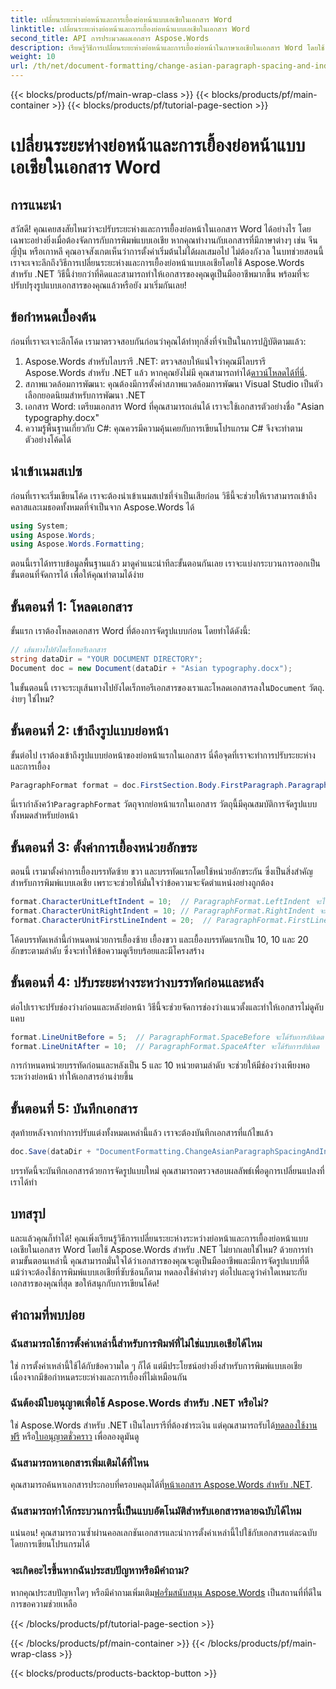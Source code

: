 ```yaml
---
title: เปลี่ยนระยะห่างย่อหน้าและการเยื้องย่อหน้าแบบเอเชียในเอกสาร Word
linktitle: เปลี่ยนระยะห่างย่อหน้าและการเยื้องย่อหน้าแบบเอเชียในเอกสาร Word
second_title: API การประมวลผลเอกสาร Aspose.Words
description: เรียนรู้วิธีการเปลี่ยนระยะห่างย่อหน้าและการเยื้องย่อหน้าในภาษาเอเชียในเอกสาร Word โดยใช้ Aspose.Words สำหรับ .NET ด้วยคู่มือทีละขั้นตอนที่ครอบคลุมนี้
weight: 10
url: /th/net/document-formatting/change-asian-paragraph-spacing-and-indents/
---
```


{{< blocks/products/pf/main-wrap-class >}}
{{< blocks/products/pf/main-container >}}
{{< blocks/products/pf/tutorial-page-section >}}

# เปลี่ยนระยะห่างย่อหน้าและการเยื้องย่อหน้าแบบเอเชียในเอกสาร Word

## การแนะนำ

สวัสดี! คุณเคยสงสัยไหมว่าจะปรับระยะห่างและการเยื้องย่อหน้าในเอกสาร Word ได้อย่างไร โดยเฉพาะอย่างยิ่งเมื่อต้องจัดการกับการพิมพ์แบบเอเชีย หากคุณทำงานกับเอกสารที่มีภาษาต่างๆ เช่น จีน ญี่ปุ่น หรือเกาหลี คุณอาจสังเกตเห็นว่าการตั้งค่าเริ่มต้นไม่ได้ผลเสมอไป ไม่ต้องกังวล ในบทช่วยสอนนี้ เราจะเจาะลึกถึงวิธีการเปลี่ยนระยะห่างและการเยื้องย่อหน้าแบบเอเชียโดยใช้ Aspose.Words สำหรับ .NET วิธีนี้ง่ายกว่าที่คิดและสามารถทำให้เอกสารของคุณดูเป็นมืออาชีพมากขึ้น พร้อมที่จะปรับปรุงรูปแบบเอกสารของคุณแล้วหรือยัง มาเริ่มกันเลย!

## ข้อกำหนดเบื้องต้น

ก่อนที่เราจะเจาะลึกโค้ด เรามาตรวจสอบกันก่อนว่าคุณได้ทำทุกสิ่งที่จำเป็นในการปฏิบัติตามแล้ว:

1.  Aspose.Words สำหรับไลบรารี .NET: ตรวจสอบให้แน่ใจว่าคุณมีไลบรารี Aspose.Words สำหรับ .NET แล้ว หากคุณยังไม่มี คุณสามารถทำได้[ดาวน์โหลดได้ที่นี่](https://releases.aspose.com/words/net/).
2. สภาพแวดล้อมการพัฒนา: คุณต้องมีการตั้งค่าสภาพแวดล้อมการพัฒนา Visual Studio เป็นตัวเลือกยอดนิยมสำหรับการพัฒนา .NET
3. เอกสาร Word: เตรียมเอกสาร Word ที่คุณสามารถเล่นได้ เราจะใช้เอกสารตัวอย่างชื่อ "Asian typography.docx"
4. ความรู้พื้นฐานเกี่ยวกับ C#: คุณควรมีความคุ้นเคยกับการเขียนโปรแกรม C# จึงจะทำตามตัวอย่างโค้ดได้

## นำเข้าเนมสเปซ

ก่อนที่เราจะเริ่มเขียนโค้ด เราจะต้องนำเข้าเนมสเปซที่จำเป็นเสียก่อน วิธีนี้จะช่วยให้เราสามารถเข้าถึงคลาสและเมธอดทั้งหมดที่จำเป็นจาก Aspose.Words ได้

```csharp
using System;
using Aspose.Words;
using Aspose.Words.Formatting;
```

ตอนนี้เราได้ทราบข้อมูลพื้นฐานแล้ว มาดูคำแนะนำทีละขั้นตอนกันเลย เราจะแบ่งกระบวนการออกเป็นขั้นตอนที่จัดการได้ เพื่อให้คุณทำตามได้ง่าย

## ขั้นตอนที่ 1: โหลดเอกสาร

ขั้นแรก เราต้องโหลดเอกสาร Word ที่ต้องการจัดรูปแบบก่อน โดยทำได้ดังนี้:

```csharp
// เส้นทางไปยังไดเร็กทอรีเอกสาร
string dataDir = "YOUR DOCUMENT DIRECTORY";
Document doc = new Document(dataDir + "Asian typography.docx");
```

 ในขั้นตอนนี้ เราจะระบุเส้นทางไปยังไดเร็กทอรีเอกสารของเราและโหลดเอกสารลงใน`Document` วัตถุ. ง่ายๆ ใช่ไหม?

## ขั้นตอนที่ 2: เข้าถึงรูปแบบย่อหน้า

ขั้นต่อไป เราต้องเข้าถึงรูปแบบย่อหน้าของย่อหน้าแรกในเอกสาร นี่คือจุดที่เราจะทำการปรับระยะห่างและการเยื้อง

```csharp
ParagraphFormat format = doc.FirstSection.Body.FirstParagraph.ParagraphFormat;
```

 นี่เรากำลังคว้า`ParagraphFormat` วัตถุจากย่อหน้าแรกในเอกสาร วัตถุนี้มีคุณสมบัติการจัดรูปแบบทั้งหมดสำหรับย่อหน้า

## ขั้นตอนที่ 3: ตั้งค่าการเยื้องหน่วยอักขระ

ตอนนี้ เรามาตั้งค่าการเยื้องบรรทัดซ้าย ขวา และบรรทัดแรกโดยใช้หน่วยอักขระกัน ซึ่งเป็นสิ่งสำคัญสำหรับการพิมพ์แบบเอเชีย เพราะจะช่วยให้มั่นใจว่าข้อความจะจัดตำแหน่งอย่างถูกต้อง

```csharp
format.CharacterUnitLeftIndent = 10;  // ParagraphFormat.LeftIndent จะได้รับการอัปเดต
format.CharacterUnitRightIndent = 10; // ParagraphFormat.RightIndent จะได้รับการอัปเดต
format.CharacterUnitFirstLineIndent = 20;  // ParagraphFormat.FirstLineIndent จะได้รับการอัปเดต
```

โค้ดบรรทัดเหล่านี้กำหนดหน่วยการเยื้องซ้าย เยื้องขวา และเยื้องบรรทัดแรกเป็น 10, 10 และ 20 อักขระตามลำดับ ซึ่งจะทำให้ข้อความดูเรียบร้อยและมีโครงสร้าง

## ขั้นตอนที่ 4: ปรับระยะห่างระหว่างบรรทัดก่อนและหลัง

ต่อไปเราจะปรับช่องว่างก่อนและหลังย่อหน้า วิธีนี้จะช่วยจัดการช่องว่างแนวตั้งและทำให้เอกสารไม่ดูคับแคบ

```csharp
format.LineUnitBefore = 5;  // ParagraphFormat.SpaceBefore จะได้รับการอัปเดต
format.LineUnitAfter = 10;  // ParagraphFormat.SpaceAfter จะได้รับการอัปเดต
```

การกำหนดหน่วยบรรทัดก่อนและหลังเป็น 5 และ 10 หน่วยตามลำดับ จะช่วยให้มีช่องว่างเพียงพอระหว่างย่อหน้า ทำให้เอกสารอ่านง่ายขึ้น

## ขั้นตอนที่ 5: บันทึกเอกสาร

สุดท้ายหลังจากทำการปรับแต่งทั้งหมดเหล่านี้แล้ว เราจะต้องบันทึกเอกสารที่แก้ไขแล้ว

```csharp
doc.Save(dataDir + "DocumentFormatting.ChangeAsianParagraphSpacingAndIndents.doc");
```

บรรทัดนี้จะบันทึกเอกสารด้วยการจัดรูปแบบใหม่ คุณสามารถตรวจสอบผลลัพธ์เพื่อดูการเปลี่ยนแปลงที่เราได้ทำ

## บทสรุป

และแล้วคุณก็ทำได้! คุณเพิ่งเรียนรู้วิธีการเปลี่ยนระยะห่างระหว่างย่อหน้าและการเยื้องย่อหน้าแบบเอเชียในเอกสาร Word โดยใช้ Aspose.Words สำหรับ .NET ไม่ยากเลยใช่ไหม? ด้วยการทำตามขั้นตอนเหล่านี้ คุณสามารถมั่นใจได้ว่าเอกสารของคุณจะดูเป็นมืออาชีพและมีการจัดรูปแบบที่ดี แม้ว่าจะต้องใช้การพิมพ์แบบเอเชียที่ซับซ้อนก็ตาม ทดลองใช้ค่าต่างๆ ต่อไปและดูว่าค่าใดเหมาะกับเอกสารของคุณที่สุด ขอให้สนุกกับการเขียนโค้ด!

## คำถามที่พบบ่อย

### ฉันสามารถใช้การตั้งค่าเหล่านี้สำหรับการพิมพ์ที่ไม่ใช่แบบเอเชียได้ไหม
ใช่ การตั้งค่าเหล่านี้ใช้ได้กับข้อความใด ๆ ก็ได้ แต่มีประโยชน์อย่างยิ่งสำหรับการพิมพ์แบบเอเชีย เนื่องจากมีข้อกำหนดระยะห่างและการเยื้องที่ไม่เหมือนกัน

### ฉันต้องมีใบอนุญาตเพื่อใช้ Aspose.Words สำหรับ .NET หรือไม่?
 ใช่ Aspose.Words สำหรับ .NET เป็นไลบรารีที่ต้องชำระเงิน แต่คุณสามารถรับได้[ทดลองใช้งานฟรี](https://releases.aspose.com/) หรือ[ใบอนุญาตชั่วคราว](https://purchase.aspose.com/temporary-license/) เพื่อลองดูมันดู

### ฉันสามารถหาเอกสารเพิ่มเติมได้ที่ไหน
 คุณสามารถค้นหาเอกสารประกอบที่ครอบคลุมได้ที่[หน้าเอกสาร Aspose.Words สำหรับ .NET](https://reference.aspose.com/words/net/).

### ฉันสามารถทำให้กระบวนการนี้เป็นแบบอัตโนมัติสำหรับเอกสารหลายฉบับได้ไหม
แน่นอน! คุณสามารถวนซ้ำผ่านคอลเลกชันเอกสารและนำการตั้งค่าเหล่านี้ไปใช้กับเอกสารแต่ละฉบับโดยการเขียนโปรแกรมได้

### จะเกิดอะไรขึ้นหากฉันประสบปัญหาหรือมีคำถาม?
 หากคุณประสบปัญหาใดๆ หรือมีคำถามเพิ่มเติม[ฟอรั่มสนับสนุน Aspose.Words](https://forum.aspose.com/c/words/8) เป็นสถานที่ที่ดีในการขอความช่วยเหลือ

{{< /blocks/products/pf/tutorial-page-section >}}

{{< /blocks/products/pf/main-container >}}
{{< /blocks/products/pf/main-wrap-class >}}

{{< blocks/products/products-backtop-button >}}
